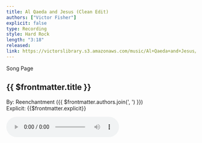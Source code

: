 ```yaml
---
title: Al Qaeda and Jesus (Clean Edit)
authors: ["Victor Fisher"]
explicit: false
type: Recording
style: Hard Rock
length: "3:18"
released:
link: https://victorslibrary.s3.amazonaws.com/music/Al+Qaeda+and+Jesus/Al+Qaeda+and+Jesus+(Clean+Edit).mp3
---
```


<g-link to="/song/al-qaeda-and-jesus">Song Page</g-link>

## {{ $frontmatter.title }}

By: <g-link to="/band/reenchantment">Reenchantment</g-link> ({{ $frontmatter.authors.join(', ') }})  
Explicit: {{$frontmatter.explicit}}

<audio controls controlsList="nodownload">
  <source :src="$frontmatter.link" type="audio/mpeg">
Your browser does not support the audio element.
</audio>
